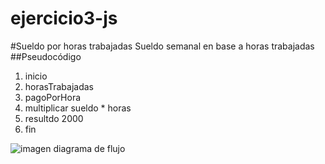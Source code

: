 # ejercicio3-js
#Sueldo por horas trabajadas
Sueldo semanal en base a horas trabajadas
##Pseudocódigo
1. inicio
2. horasTrabajadas
3. pagoPorHora
4. multiplicar sueldo * horas
5. resultdo 2000
6. fin

![imagen diagrama de flujo]( http://1.1m.yt/BBHFKNR.jpg)
